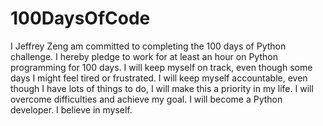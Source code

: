 # 100DaysOfCode

I Jeffrey Zeng am committed to completing the 100 days of Python challenge.
I hereby pledge to work for at least an hour on Python programming for 100 days.
I will keep myself on track, even though some days I might feel tired or frustrated.
I will keep myself accountable, even though I have lots of things to do, I will make this a priority in my
life.
I will overcome difficulties and achieve my goal.
I will become a Python developer.
I believe in myself.
